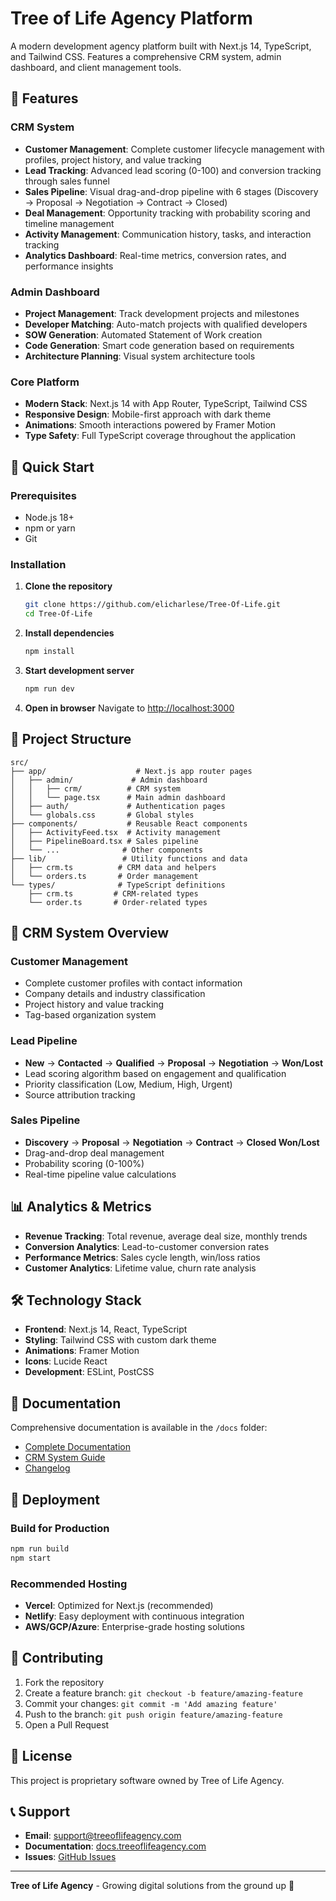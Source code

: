 # Tree of Life Agency Platform

A modern development agency platform built with Next.js 14, TypeScript, and Tailwind CSS. Features a comprehensive CRM system, admin dashboard, and client management tools.

## 🌟 Features

### CRM System
- **Customer Management**: Complete customer lifecycle management with profiles, project history, and value tracking
- **Lead Tracking**: Advanced lead scoring (0-100) and conversion tracking through sales funnel
- **Sales Pipeline**: Visual drag-and-drop pipeline with 6 stages (Discovery → Proposal → Negotiation → Contract → Closed)
- **Deal Management**: Opportunity tracking with probability scoring and timeline management
- **Activity Management**: Communication history, tasks, and interaction tracking
- **Analytics Dashboard**: Real-time metrics, conversion rates, and performance insights

### Admin Dashboard
- **Project Management**: Track development projects and milestones
- **Developer Matching**: Auto-match projects with qualified developers
- **SOW Generation**: Automated Statement of Work creation
- **Code Generation**: Smart code generation based on requirements
- **Architecture Planning**: Visual system architecture tools

### Core Platform
- **Modern Stack**: Next.js 14 with App Router, TypeScript, Tailwind CSS
- **Responsive Design**: Mobile-first approach with dark theme
- **Animations**: Smooth interactions powered by Framer Motion
- **Type Safety**: Full TypeScript coverage throughout the application

## 🚀 Quick Start

### Prerequisites
- Node.js 18+
- npm or yarn
- Git

### Installation

1. **Clone the repository**
   ```bash
   git clone https://github.com/elicharlese/Tree-Of-Life.git
   cd Tree-Of-Life
   ```

2. **Install dependencies**
   ```bash
   npm install
   ```

3. **Start development server**
   ```bash
   npm run dev
   ```

4. **Open in browser**
   Navigate to [http://localhost:3000](http://localhost:3000)

## 📁 Project Structure

```
src/
├── app/                    # Next.js app router pages
│   ├── admin/             # Admin dashboard
│   │   ├── crm/          # CRM system
│   │   └── page.tsx      # Main admin dashboard
│   ├── auth/             # Authentication pages
│   └── globals.css       # Global styles
├── components/           # Reusable React components
│   ├── ActivityFeed.tsx  # Activity management
│   ├── PipelineBoard.tsx # Sales pipeline
│   └── ...              # Other components
├── lib/                 # Utility functions and data
│   ├── crm.ts          # CRM data and helpers
│   └── orders.ts       # Order management
└── types/              # TypeScript definitions
    ├── crm.ts         # CRM-related types
    └── order.ts       # Order-related types
```

## 🎯 CRM System Overview

### Customer Management
- Complete customer profiles with contact information
- Company details and industry classification
- Project history and value tracking
- Tag-based organization system

### Lead Pipeline
- **New** → **Contacted** → **Qualified** → **Proposal** → **Negotiation** → **Won/Lost**
- Lead scoring algorithm based on engagement and qualification
- Priority classification (Low, Medium, High, Urgent)
- Source attribution tracking

### Sales Pipeline
- **Discovery** → **Proposal** → **Negotiation** → **Contract** → **Closed Won/Lost**
- Drag-and-drop deal management
- Probability scoring (0-100%)
- Real-time pipeline value calculations

## 📊 Analytics & Metrics

- **Revenue Tracking**: Total revenue, average deal size, monthly trends
- **Conversion Analytics**: Lead-to-customer conversion rates
- **Performance Metrics**: Sales cycle length, win/loss ratios
- **Customer Analytics**: Lifetime value, churn rate analysis

## 🛠️ Technology Stack

- **Frontend**: Next.js 14, React, TypeScript
- **Styling**: Tailwind CSS with custom dark theme
- **Animations**: Framer Motion
- **Icons**: Lucide React
- **Development**: ESLint, PostCSS

## 📖 Documentation

Comprehensive documentation is available in the `/docs` folder:

- [Complete Documentation](./docs/README.md)
- [CRM System Guide](./docs/CRM_SYSTEM.md)
- [Changelog](./docs/CHANGELOG.md)

## 🚀 Deployment

### Build for Production
```bash
npm run build
npm start
```

### Recommended Hosting
- **Vercel**: Optimized for Next.js (recommended)
- **Netlify**: Easy deployment with continuous integration
- **AWS/GCP/Azure**: Enterprise-grade hosting solutions

## 🤝 Contributing

1. Fork the repository
2. Create a feature branch: `git checkout -b feature/amazing-feature`
3. Commit your changes: `git commit -m 'Add amazing feature'`
4. Push to the branch: `git push origin feature/amazing-feature`
5. Open a Pull Request

## 📝 License

This project is proprietary software owned by Tree of Life Agency.

## 📞 Support

- **Email**: support@treeoflifeagency.com
- **Documentation**: [docs.treeoflifeagency.com](https://docs.treeoflifeagency.com)
- **Issues**: [GitHub Issues](https://github.com/elicharlese/Tree-Of-Life/issues)

---

**Tree of Life Agency** - Growing digital solutions from the ground up 🌳
